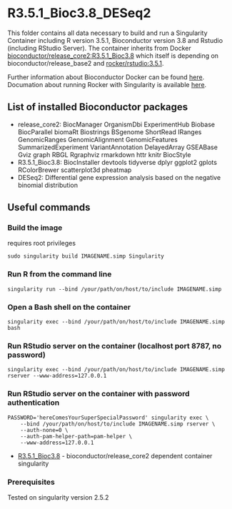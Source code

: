 # R3.5.1_Bioc3.8_DESeq2

This folder contains all data necessary to build and run a Singularity Container including R version 3.5.1, Bioconductor version 3.8 and Rstudio (including RStudio Server). The container inherits from Docker [bioconductor/release_core2:R3.5.1_Bioc3.8](https://github.com/Bioconductor/bioc_docker) which itself is depending on bioconductor/release_base2 and [rocker/rstudio:3.5.1](https://hub.docker.com/r/rocker/rstudio/).

Further information about Bioconductor Docker can be found [here](http://bioconductor.org/help/docker/). Documation about running Rocker with Singularity is available [here](https://www.rocker-project.org/use/singularity/).

## List of installed Bioconductor packages
* release_core2: BiocManager OrganismDbi ExperimentHub Biobase BiocParallel biomaRt Biostrings BSgenome ShortRead IRanges GenomicRanges GenomicAlignment GenomicFeatures SummarizedExperiment VariantAnnotation DelayedArray GSEABase Gviz graph RBGL Rgraphviz rmarkdown httr knitr BiocStyle
* R3.5.1_Bioc3.8: BiocInstaller devtools tidyverse dplyr ggplot2 gplots RColorBrewer scatterplot3d pheatmap
* DESeq2: Differential gene expression analysis based on the negative binomial distribution

## Useful commands

### Build the image
requires root privileges
```
sudo singularity build IMAGENAME.simp Singularity
```

### Run R from the command line
```
singularity run --bind /your/path/on/host/to/include IMAGENAME.simp
```

### Open a Bash shell on the container
```
singularity exec --bind /your/path/on/host/to/include IMAGENAME.simp bash
```

### Run RStudio server on the container (localhost port 8787, no password)
```
singularity exec --bind /your/path/on/host/to/include IMAGENAME.simp rserver --www-address=127.0.0.1
```

### Run RStudio server on the container with password authentication
```
PASSWORD='hereComesYourSuperSpecialPassword' singularity exec \
    --bind /your/path/on/host/to/include IMAGENAME.simp rserver \
    --auth-none=0 \
    --auth-pam-helper-path=pam-helper \
    --www-address=127.0.0.1
```

* [R3.5.1_Bioc3.8](R3.5.1_Bioc3.8/LICENSE) - bioconductor/release_core2 dependent container
singularity

### Prerequisites

Tested on singularity version 2.5.2

